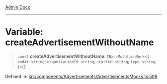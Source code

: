 [Admin Docs](/)

***

# Variable: createAdvertisementWithoutName

> `const` **createAdvertisementWithoutName**: `IBaseMutationMock`\<\{ `endAt`: `string`; `organizationId`: `string`; `startAt`: `string`; `type`: `string`; \}\>[]

Defined in: [src/components/Advertisements/AdvertisementsMocks.ts:509](https://github.com/PalisadoesFoundation/talawa-admin/blob/main/src/components/Advertisements/AdvertisementsMocks.ts#L509)
